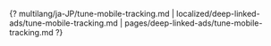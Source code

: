 {? multilang/ja-JP/tune-mobile-tracking.md | localized/deep-linked-ads/tune-mobile-tracking.md | pages/deep-linked-ads/tune-mobile-tracking.md ?}

